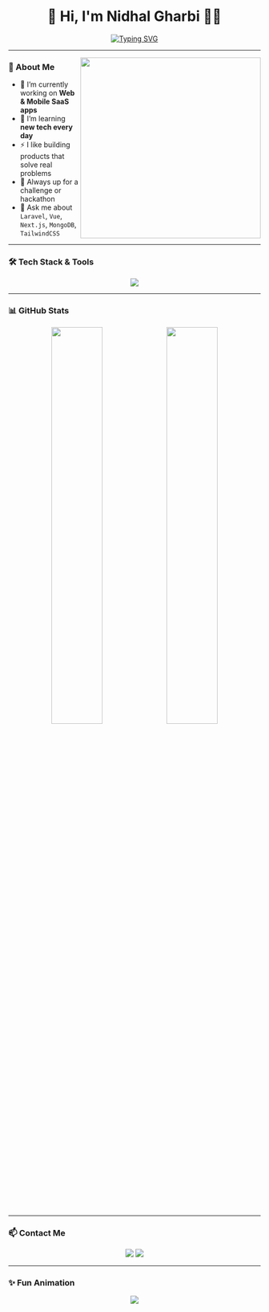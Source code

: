 <h1 align="center">🚀 Hi, I'm Nidhal Gharbi 👨‍💻</h1>

<p align="center">
  <a href="https://git.io/typing-svg">
    <img src="https://readme-typing-svg.demolab.com?font=Fira+Code&weight=500&size=22&pause=1000&color=00F7FF&center=true&vCenter=true&width=600&lines=Full+Stack+Developer+%7C+Laravel+%2F+Vue.js+%2F+Next.js;Passionate+about+clean+code+and+modern+apps;Always+learning+new+things+every+day!;Welcome+to+my+world+%F0%9F%9A%80" alt="Typing SVG" />
  </a>
</p>

---

<img align="right" src="https://raw.githubusercontent.com/Elanza-48/Elanza-48/main/assets/gif/developer.gif" width="360"/>

### 🧠 About Me

- 🔭 I’m currently working on **Web & Mobile SaaS apps**
- 🌱 I’m learning **new tech every day**
- ⚡ I like building products that solve real problems
- 🧩 Always up for a challenge or hackathon
- 💬 Ask me about `Laravel`, `Vue`, `Next.js`, `MongoDB`, `TailwindCSS`

---

### 🛠️ Tech Stack & Tools

<p align="center">
  <img src="https://skillicons.dev/icons?i=laravel,vue,nextjs,nodejs,mongodb,tailwind,ts,js,html,css,git,vscode,figma,linux&theme=light" />
</p>

---

### 📊 GitHub Stats

<p align="center">
  <img src="https://github-readme-stats.vercel.app/api?username=nidhalgharbi&show_icons=true&theme=tokyonight&hide_border=true" width="45%" />
  <img src="https://github-readme-streak-stats.herokuapp.com/?user=nidhalgharbi&theme=tokyonight&hide_border=true" width="45%" />
</p>

---

### 📫 Contact Me

<p align="center">
  <a href="mailto:nidhal.gharbi@example.com"><img src="https://img.shields.io/badge/email-%23ea4335.svg?&style=for-the-badge&logo=gmail&logoColor=white" /></a>
  <a href="https://linkedin.com/in/nidhalgharbi"><img src="https://img.shields.io/badge/linkedin-%230077B5.svg?&style=for-the-badge&logo=linkedin&logoColor=white" /></a>
</p>

---

### ✨ Fun Animation

<p align="center">
  <img src="https://raw.githubusercontent.com/bornmay/bornmay/Update/svg/Bottom.svg" />
</p>
